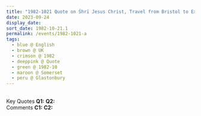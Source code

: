 ```yaml
---
title: "1982-1021 Quote on Śhrī Jesus Christ, Travel from Bristol to Exeter, Passing by Glastonbury (near Bath), Somerset, UK"
date: 2023-09-24
display_date: 
sort_date: 1982-10-21.1
permalink: /events/1982-1021-a
tags:
  - blue @ English
  - brown @ UK
  - crimson @ 1982
  - deeppink @ Quote
  - green @ 1982-10
  - maroon @ Somerset 
  - peru @ Glastonbury
---
```


<br>

<wave-list>
  <list-title color="DarkSeaGreen" width="55">Key Quotes</list-title>
  <list-item color="BlanchedAlmond" width="280"><b>Q1:</b> <i></i></list-item>
  <list-item color="Lavender" width="280"><b>Q2:</b> <i></i></list-item>
</wave-list>

<br>

<wave-list>
  <list-title color="DarkSeaGreen" width="55">Comments</list-title>
  <list-item color="BlanchedAlmond" width="280"><b>C1:</b> <i></i></list-item>
  <list-item color="Lavender" width="280"><b>C2:</b> <i></i></list-item>
</wave-list>